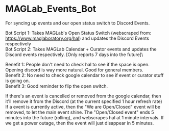 # MAGLab_Events_Bot
For syncing up events and our open status switch to Discord Events.

Bot Script 1: Takes MAGLab's Open Status Switch (webscraped from: https://www.maglaboratory.org/hal) and updates the Discord Events respectively\
Bot Script 2: Takes MAGLab Calendar + Curator events and updates the Discord events respectively. [Only reports 7 days into the future]\

Benefit 1: People don't need to check hal to see if the space is open. Opening discord is way more natural. Good for general members.\
Benefit 2: No need to check google calendar to see if event or curator stuff is going on.\
Benefit 3: Good reminder to flip the open switch.

If there's an event is cancelled or removed from the google calendar, then it'll remove it from the Discord (at the current specified 1 hour refresh rate)
If a event is currently active, then the "We are Open/Closed" event will be removed, to let the main event shine.
The "Open/Closed event" ends 5 minutes into the future (rolling), and webscrapes hal at 1 minute intervals. If we get a power outage, then the event will just disappear in 5 minutes.
